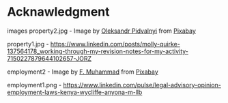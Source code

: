 # Acknawledgment 

images
property2.jpg - Image by <a href="https://pixabay.com/users/oleksandrpidvalnyi-4638469/?utm_source=link-attribution&utm_medium=referral&utm_campaign=image&utm_content=6688945">Oleksandr Pidvalnyi</a> from <a href="https://pixabay.com//?utm_source=link-attribution&utm_medium=referral&utm_campaign=image&utm_content=6688945">Pixabay</a>

property1.jpg - https://www.linkedin.com/posts/molly-quirke-137564178_working-through-my-revision-notes-for-my-activity-7150227879644102657-JORZ

employment2 - Image by <a href="https://pixabay.com/users/artisticoperations-4161274/?utm_source=link-attribution&utm_medium=referral&utm_campaign=image&utm_content=6475766">F. Muhammad</a> from <a href="https://pixabay.com//?utm_source=link-attribution&utm_medium=referral&utm_campaign=image&utm_content=6475766">Pixabay</a>

employment1.png - https://www.linkedin.com/pulse/legal-advisory-opinion-employment-laws-kenya-wycliffe-anyona-m-llb 

